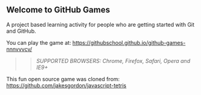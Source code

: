 ## Welcome to GitHub Games

A project based learning activity for people who are getting started with Git and GitHub.

You can play the game at: https://githubschool.github.io/github-games-nnnvvvcv/

>> _*SUPPORTED BROWSERS*: Chrome, Firefox, Safari, Opera and IE9+_

This fun open source game was cloned from: https://github.com/jakesgordon/javascript-tetris
